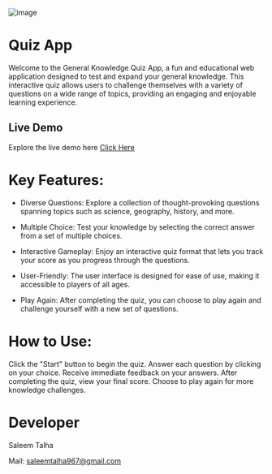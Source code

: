 ![image](https://github.com/Saleem-Talha/Final-Portfolio/assets/121040503/00ec1a8c-ebf8-4d74-84c7-33ad0cffffa2)

# Quiz App
Welcome to the General Knowledge Quiz App, a fun and educational web application designed to test and expand your general knowledge. This interactive quiz allows users to challenge themselves with a variety of questions on a wide range of topics, providing an engaging and enjoyable learning experience.

## Live Demo

Explore the live demo here [Click Here](https://saleem-talha.github.io/Quiz/)

# Key Features:

- Diverse Questions: Explore a collection of thought-provoking questions spanning topics such as science, geography, history, and more.

- Multiple Choice: Test your knowledge by selecting the correct answer from a set of multiple choices.

- Interactive Gameplay: Enjoy an interactive quiz format that lets you track your score as you progress through the questions.

- User-Friendly: The user interface is designed for ease of use, making it accessible to players of all ages.

- Play Again: After completing the quiz, you can choose to play again and challenge yourself with a new set of questions.

# How to Use:

Click the "Start" button to begin the quiz.
Answer each question by clicking on your choice.
Receive immediate feedback on your answers.
After completing the quiz, view your final score.
Choose to play again for more knowledge challenges.

# Developer
Saleem Talha

Mail:  [saleemtalha967@gmail.com](https://mail.google.com/mail/u/0/#inbox?compose=GTvVlcSKhcBvzTMFXqQSFLsWHJzhKjzFjgQLzZcGHzqNjrnhFLbtNwpRHCNMLQllFBdnKvDkWQwxK)  

 
